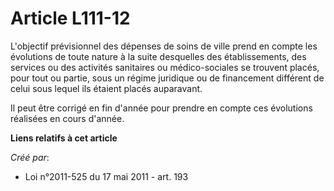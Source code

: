 # Article L111-12

L'objectif prévisionnel des dépenses de soins de ville prend en compte les évolutions de toute nature à la suite desquelles
des établissements, des services ou des activités sanitaires ou médico-sociales se trouvent placés, pour tout ou partie, sous
un régime juridique ou de financement différent de celui sous lequel ils étaient placés auparavant. 

Il peut être corrigé en fin d'année pour prendre en compte ces évolutions réalisées en cours d'année.

**Liens relatifs à cet article**

_Créé par_:

  - Loi n°2011-525 du 17 mai 2011 - art. 193
